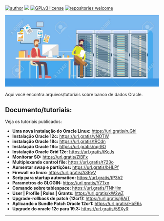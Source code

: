 [![author](https://img.shields.io/badge/author-anvmano-red.svg)](https://www.linkedin.com/in/anvmano/) [![](https://img.shields.io/badge/python-3.7+-blue.svg)](https://www.python.org/downloads/release/python-365/) [![GPLv3 license](https://img.shields.io/badge/License-GPLv3-blue.svg)](http://perso.crans.org/besson/LICENSE.html) [![repositories welcome](https://img.shields.io/badge/contributions-welcome-brightgreen.svg?style=flat)](https://github.com/anvmano?tab=repositories)

<p align="center">
  <img src="https://github.com/anvmano/Oracle-Database/blob/main/banco%20de%20dados%20imagem%20git.jpg">
</p>

Aqui você encontra arquivos/tutoriais sobre banco de dados Oracle.


## Documento/tutoriais:
Veja os tutoriais publicados:

* **Uma nova instalação do Oracle Linux:** https://url.gratis/ruGhl
* **Instalação Oracle 12c:** https://url.gratis/vNOTW
* **instalação Oracle 18c:** https://url.gratis/tRCdn
* **Instalação Oracle 19c:** https://url.gratis/nqr9O
* **Instalação Oracle Grid 12c:** https://url.gratis/tKcJs
* **Monitorar SO:** https://url.gratis/ZIBFx
* **Multiplexando control file:** https://url.gratis/t723o
* **Aumentar swap e partições:** https://url.gratis/bHLPf
* **Firewall no linux:** https://url.gratis/A3RyV
* **Scrip para startup automatico:** https://url.gratis/tP3h2
* **Parametros do GLOGIN:** https://url.gratis/Y7Txn
* **Comando sobre tablespace:** https://url.gratis/TNhHm
* **User | Profile | Roles | Grants:** https://url.gratis/xW2wZ
* **Upgrade-rollback de patch (12cr1):** https://url.gratis/j6AiT
* **Aplicando o Bundle Patch Oracle 12cr1:** https://url.gratis/HbE6s
* **Upgrade do oracle 12c para 19.3:** https://url.gratis/5SXyR

---




